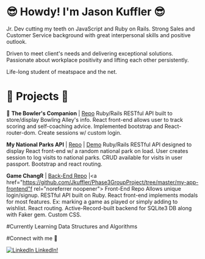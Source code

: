 # :sunglasses: Howdy! I'm Jason Kuffler :sunglasses:

Jr. Dev cutting my teeth on JavaScript and Ruby on Rails. Strong Sales and Customer Service background with great interpersonal skills and positive outlook.

Driven to meet client's needs and delivering exceptional solutions. Passionate about workplace positivity and lifting each other persistently.

Life-long student of meatspace and the net.

# :construction_worker: Projects :construction_worker: 

:construction_worker: <b>The Bowler's Companion</b> | <a href="https://github.com/Jkuffler/bowling/tree/master" rel="noreferrer noopener">Repo</a>
Ruby/Rails RESTful API built to store/display Bowling Alley's info.
React front-end allows user to track scoring and self-coaching advice.
Implemented bootstrap and React-router-dom.
Create sessions w/ custom login.

<b>My National Parks API</b> | <a href="https://github.com/Jkuffler/MyNationalParksAPI" rel="noreferrer noopener">Repo</a> | <a href="https://national-park-app.herokuapp.com/" rel="noreferrer noopener">Demo</a>
Ruby/Rails RESTful API designed to display React front-end w/ a random national park on load.
User creates session to log visits to national parks. 
CRUD available for visits in user passport. 
Bootstrap and react routing. 

<b>Game ChangR</b> | <a href="https://github.com/Jkuffler/Phase3GroupProject_Back" rel="noreferrer noopener">Back-End Repo</a> |<a href="https://github.com/Jkuffler/Phase3GroupProject/tree/master/my-app-frontend"f rel="noreferrer noopener"> Front-End Repo</a>
Allows unique login/signup.
RESTful API built on Ruby.
React front-end implements modals for most features. Ex: marking a game as played or simply adding to wishlist.
React routing. 
Active-Record-built backend for SQLite3 DB along with Faker gem. 
Custom CSS.

#Currently Learning
Data Structures and Algorithms

#Connect with me :calendar:

<a href="https://www.linkedin.com/in/jason-kuffler/detail/contact-info/" rel="noreferrer noopener"><img alt="LinkedIn" src="https://everything-pr.com/wp-content/uploads/2010/01/linkedin-logo.jpg" /> LinkedIn!</a>


<!--
**Jkuffler/Jkuffler** is a ✨ _special_ ✨ repository because its `README.md` (this file) appears on your GitHub profile.

Here are some ideas to get you started:

- 🔭 I’m currently working on ...
- 🌱 I’m currently learning ...
- 👯 I’m looking to collaborate on ...
- 🤔 I’m looking for help with ...
- 💬 Ask me about ...
- 📫 How to reach me: ...
- 😄 Pronouns: ...
- ⚡ Fun fact: ...
-->
